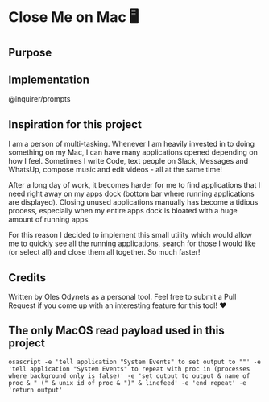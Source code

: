 # Close Me on Mac 🖥️

## Purpose


## Implementation
@inquirer/prompts

## Inspiration for this project
I am a person of multi-tasking. Whenever I am heavily invested in to doing something on my Mac,
I can have many applications opened depending on how I feel. Sometimes I write Code, text
people on Slack, Messages and WhatsUp, compose music and edit videos - all at the same time!

After a long day of work, it becomes harder for me to find applications that I need right
away on my apps dock (bottom bar where running applications are displayed). Closing unused
applications manually has become a tidious process, especially when my entire apps dock is
bloated with a huge amount of running apps.

For this reason I decided to implement this small utility which would allow me to quickly
see all the running applications, search for those I would like (or select all) and close
them all together. So much faster!

## Credits

Written by Oles Odynets as a personal tool.
Feel free to submit a Pull Request if you come up with an interesting feature for this tool! ❤️

## The only MacOS read payload used in this project
```
osascript -e 'tell application "System Events" to set output to ""' -e 'tell application "System Events" to repeat with proc in (processes where background only is false)' -e 'set output to output & name of proc & " (" & unix id of proc & ")" & linefeed' -e 'end repeat' -e 'return output'
```
